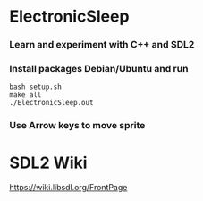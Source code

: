 # ElectronicSleep

### Learn and experiment with C++ and SDL2

### Install packages Debian/Ubuntu and run

```
bash setup.sh
make all
./ElectronicSleep.out
```

### Use Arrow keys to move sprite

# SDL2 Wiki
https://wiki.libsdl.org/FrontPage
